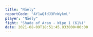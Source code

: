 ```yaml
---
title: "Näely"
reportCode: "AY1wQfdJ3FnWykmL"
player: "Näely"
fight: "Shade of Aran - Wipe 1 (61%)"
date: 2021-08-09T18:51:45.833000+00:00
---
```


